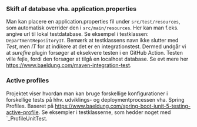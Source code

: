 ### Skift af database vha. application.properties
Man kan placere en application.properties fil under `src/test/resources`, som automatisk overrider den i `src/main/resources`. Her kan man f.eks. angive url til lokal testdatabase.
Se eksempel i testklassen: `DepartmentRepositoryIT`. Bemærk at testklassens navn ikke slutter med *Test*, men *IT* for at indikere at det er en integrationstest. Dermed undgår vi at *surefire* plugin forsøger at eksekvere testen i en GitHub Action. Testen ville fejle, fordi den forsøger at tilgå en localhost database. Se evt mere her https://www.baeldung.com/maven-integration-test.

### Active profiles
Projektet viser hvordan man kan bruge forskellige konfigurationer i forskellige tests på hhv. udviklings- og deploymentprocessen vha. Spring Profiles.
Baseret på https://www.baeldung.com/spring-boot-junit-5-testing-active-profile. Se eksempler i testklasserne, som hedder noget med `_ProfileUnitTest.


